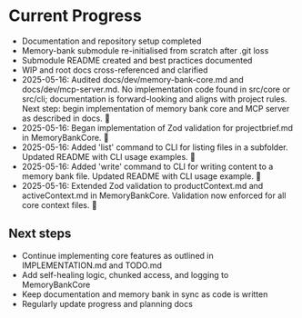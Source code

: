 # Current Progress

- Documentation and repository setup completed
- Memory-bank submodule re-initialised from scratch after .git loss
- Submodule README created and best practices documented
- WIP and root docs cross-referenced and clarified
- 2025-05-16: Audited docs/dev/memory-bank-core.md and docs/dev/mcp-server.md. No implementation code found in src/core or src/cli; documentation is forward-looking and aligns with project rules. Next step: begin implementation of memory bank core and MCP server as described in docs. 🐹
- 2025-05-16: Began implementation of Zod validation for projectbrief.md in MemoryBankCore. 🐹
- 2025-05-16: Added 'list' command to CLI for listing files in a subfolder. Updated README with CLI usage examples. 🐹
- 2025-05-16: Added 'write' command to CLI for writing content to a memory bank file. Updated README with CLI usage example. 🐹
- 2025-05-16: Extended Zod validation to productContext.md and activeContext.md in MemoryBankCore. Validation now enforced for all core context files. 🐹

## Next steps
- Continue implementing core features as outlined in IMPLEMENTATION.md and TODO.md
- Add self-healing logic, chunked access, and logging to MemoryBankCore
- Keep documentation and memory bank in sync as code is written
- Regularly update progress and planning docs
